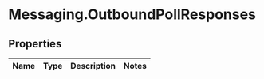 # Messaging.OutboundPollResponses

## Properties
Name | Type | Description | Notes
------------ | ------------- | ------------- | -------------


